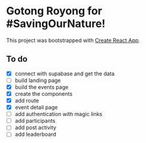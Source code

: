 # Gotong Royong for #SavingOurNature!

This project was bootstrapped with [Create React App](https://github.com/facebook/create-react-app).

## To do

- [x] connect with supabase and get the data
- [ ] build landing page
- [x] build the events page
- [x] create the components
- [x] add route
- [x] event detail page
- [ ] add authentication with magic links
- [ ] add participants
- [ ] add post activity
- [ ] add leaderboard
